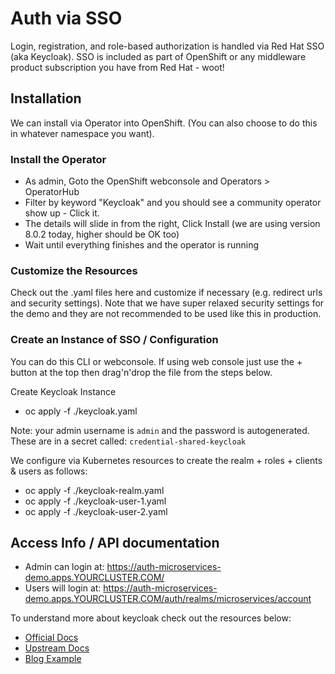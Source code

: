 # Auth via SSO
Login, registration, and role-based authorization is handled via Red Hat SSO (aka Keycloak).
SSO is included as part of OpenShift or any middleware product subscription you have from Red Hat - woot!

## Installation
We can install via Operator into OpenShift. (You can also choose to do this in whatever namespace you want).

### Install the Operator
* As admin, Goto the OpenShift webconsole and Operators > OperatorHub
* Filter by keyword "Keycloak" and you should see a community operator show up - Click it.
* The details will slide in from the right, Click Install (we are using version 8.0.2 today, higher should be OK too)
* Wait until everything finishes and the operator is running

### Customize the Resources
Check out the .yaml files here and customize if necessary (e.g. redirect urls and security settings). Note that we have super relaxed security settings for the demo and they are not recommended to be used like this in production.

### Create an Instance of SSO / Configuration
You can do this CLI or webconsole. If using web console just use the + button at the top then drag'n'drop the file from the steps below.

Create Keycloak Instance
* oc apply -f ./keycloak.yaml

Note: your admin username is `admin` and the password is autogenerated. These are in a secret called: `credential-shared-keycloak`

We configure via Kubernetes resources to create the realm + roles + clients & users as follows:
* oc apply -f ./keycloak-realm.yaml
* oc apply -f ./keycloak-user-1.yaml
* oc apply -f ./keycloak-user-2.yaml


## Access Info / API documentation
- Admin can login at: https://auth-microservices-demo.apps.YOURCLUSTER.COM/
- Users will login at: https://auth-microservices-demo.apps.YOURCLUSTER.COM/auth/realms/microservices/account

To understand more about keycloak check out the resources below:
* [Official Docs][1]
* [Upstream Docs][2]
* [Blog Example][3]

[1]: https://access.redhat.com/documentation/en-us/red_hat_single_sign-on/7.3/html-single/red_hat_single_sign-on_for_openshift/
[2]: https://www.keycloak.org/documentation.html
[3]: https://developers.redhat.com/blog/2020/01/29/api-login-and-jwt-token-generation-using-keycloak/
